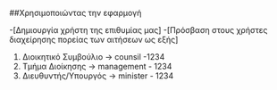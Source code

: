 ##Χρησιμοποιώντας την εφαρμογή

 -[Δημιουργία χρήστη της επιθυμίας μας]
 -[Πρόσβαση στους χρήστες διαχείρησης πορείας των αιτήσεων ως εξής]

 1) Διοικητικό Συμβούλιο -> counsil -1234
 2) Τμήμα Διοίκησης -> management - 1234
 3) Διευθυντής/Υπουργός -> minister - 1234